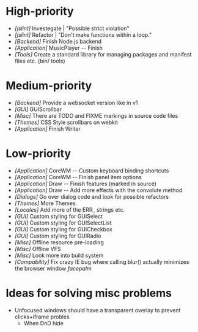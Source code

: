 
# High-priority
* _[jslint]_ Investegate | "Possible strict violation"
* _[jslint]_ Refactor | "Don't make functions within a loop."
* _[Backend]_ Finish Node.js backend
* _[Application]_ MusicPlayer -- Finish
* _[Tools]_ Create a standard library for managing packages and manifest files etc. (bin/ tools)

# Medium-priority
* _[Backend]_ Provide a websocket version like in v1
* _[GUI]_ GUIScrollbar
* _[Misc]_ There are TODO and FIXME markings in source code files
* _[Themes]_ CSS Style scrollbars on webkit
* _[Application]_ Finish Writer

# Low-priority
* _[Application]_ CoreWM -- Custom keyboard binding shortcuts
* _[Application]_ CoreWM -- Finish panel item options
* _[Application]_ Draw -- Finish features (marked in source)
* _[Application]_ Draw -- Add more effects with the convolute method
* _[Dialogs]_ Go over dialog code and look for possible refactors
* _[Themes]_ More Themes
* _[Locales]_ Add more of the ERR_ strings etc.
* _[GUI]_ Custom styling for GUISelect
* _[GUI]_ Custom styling for GUISelectList
* _[GUI]_ Custom styling for GUICheckbox
* _[GUI]_ Custom styling for GUIRadio
* _[Misc]_ Offline resource pre-loading
* _[Misc]_ Offline VFS
* _[Misc]_ Look more into build system
* _[Compability]_ Fix crazy IE bug where calling blur() actually minimizes the browser window *facepalm*

# Ideas for solving misc problems
* Unfocused windows should have a transparent overlay to prevent clicks+iframe probles
  * When DnD hide
